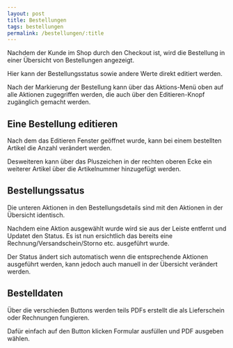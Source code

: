 ```yaml
---
layout: post
title: Bestellungen
tags: bestellungen
permalink: /bestellungen/:title
---
```


Nachdem der Kunde im Shop durch den Checkout ist, wird die Bestellung in einer Übersicht von Bestellungen angezeigt.

Hier kann der Bestellungsstatus sowie andere Werte direkt editiert werden. 

Nach der Markierung der Bestellung kann über das Aktions-Menü oben auf alle Aktionen zugegriffen werden, die auch über den Editieren-Knopf zugänglich gemacht werden.

## Eine Bestellung editieren 

Nach dem das Editieren Fenster geöffnet wurde, kann bei einem bestellten Artikel die Anzahl verändert werden.

Desweiteren kann über das Pluszeichen in der rechten oberen Ecke ein weiterer Artikel über die Artikelnummer hinzugefügt werden.

## Bestellungssatus

Die unteren Aktionen in den Bestellungsdetails sind mit den Aktionen in der Übersicht identisch.

Nachdem eine Aktion ausgewählt wurde wird sie aus der Leiste entfernt und Updatet den Status.
Es ist nun ersichtlich das bereits eine Rechnung/Versandschein/Storno etc. ausgeführt wurde.

Der Status ändert sich automatisch wenn die entsprechende Aktionen ausgeführt werden, kann jedoch auch manuell in der Übersicht verändert werden.

## Bestelldaten

Über die verschieden Buttons werden teils PDFs erstellt die als Lieferschein oder Rechnungen fungieren.

Dafür einfach auf den Button klicken Formular ausfüllen und PDF ausgeben wählen.
